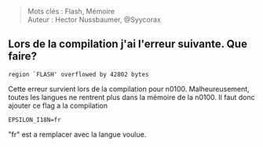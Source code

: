 > Mots clés : Flash, Mémoire  
Auteur : Hector Nussbaumer, @Syycorax
## Lors de la compilation j'ai l'erreur suivante. Que faire?

```
region `FLASH' overflowed by 42802 bytes
```
Cette erreur survient lors de la compilation pour n0100. Malheureusement, toutes les langues ne rentrent plus dans la mémoire de la n0100. Il faut donc ajouter ce flag a la compilation
```
EPSILON_I18N=fr
```
"fr" est a remplacer avec la langue voulue.